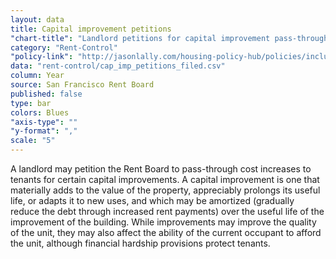 ```yaml
---
layout: data
title: Capital improvement petitions
"chart-title": "Landlord petitions for capital improvement pass-throughs by year since 1997"
category: "Rent-Control"
"policy-link": "http://jasonlally.com/housing-policy-hub/policies/inclusionary-housing/"
data: "rent-control/cap_imp_petitions_filed.csv"
column: Year
source: San Francisco Rent Board
published: false
type: bar
colors: Blues
"axis-type": ""
"y-format": ","
scale: "5"
---
```


A landlord may petition the Rent Board to pass-through cost increases to tenants for certain capital improvements. A capital improvement is one that materially adds to the value of the property, appreciably prolongs its useful life, or adapts it to new uses, and which may be amortized (gradually reduce the debt through increased rent payments) over the useful life of the improvement of the building. While improvements may improve the quality of the unit, they may also affect the ability of the current occupant to afford the unit, although financial hardship provisions protect tenants.